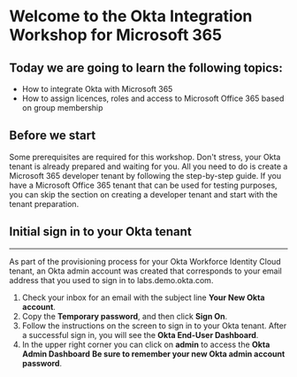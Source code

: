 # Welcome to the Okta Integration Workshop for Microsoft 365

## Today we are going to learn the following topics:

- How to integrate Okta with Microsoft 365
- How to assign licences, roles and access to Microsoft Office 365 based on group membership

## Before we start

Some prerequisites are required for this workshop. Don't stress, your Okta tenant is already prepared and waiting for you. All you need to do is create a Microsoft 365 developer tenant by following the step-by-step guide.
If you have a Microsoft Office 365 tenant that can be used for testing purposes, you can skip the section on creating a developer tenant and start with the tenant preparation.

## Initial sign in to your Okta tenant

---
As part of the provisioning process for your Okta Workforce Identity Cloud tenant, an Okta admin account was created that corresponds to your email address that you used to sign in to labs.demo.okta.com.

1. Check your inbox for an email with the subject line **Your New Okta account**.
1. Copy the **Temporary password**, and then click **Sign On**.
1. Follow the instructions on the screen to sign in to your Okta tenant. After a successful sign in, you will see the **Okta End-User Dashboard**.
1. In the upper right corner you can click on **admin** to access the **Okta Admin Dashboard**
   **Be sure to remember your new Okta admin account password**.
